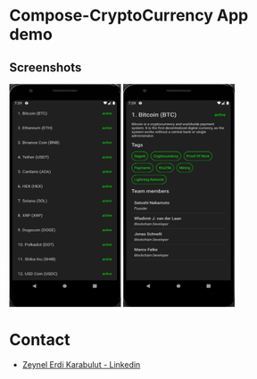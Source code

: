 # Compose-CryptoCurrency App demo

## Screenshots ##
<img src="/screen/screen1.png" width="200" height="400" padding="5"/> <img src="/screen/screen2.png" width="200" height="400" padding="5"/>

# Contact #

* [Zeynel Erdi Karabulut - Linkedin](https://tr.linkedin.com/in/zeynel-erdi-karabulut-7241771a0/)
